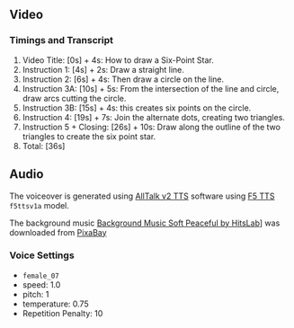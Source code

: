## Video
### Timings and Transcript
1. Video Title: [0s] + 4s: How to draw a Six-Point Star.
1. Instruction 1: [4s] + 2s: Draw a straight line.
1. Instruction 2: [6s] + 4s: Then draw a circle on the line.
1. Instruction 3A: [10s] + 5s: From the intersection of the line and circle, draw arcs cutting the circle.
1. Instruction 3B: [15s] + 4s: this creates six points on the circle.
1. Instruction 4: [19s] + 7s: Join the alternate dots, creating two triangles.
1. Instruction 5 + Closing: [26s] + 10s: Draw along the outline of the two triangles to create the six point star.
1. Total: [36s]

## Audio
The voiceover is generated using [AllTalk v2 TTS](https://github.com/erew123/alltalk_tts/tree/alltalkbeta) software using [F5 TTS](https://github.com/SWivid/F5-TTS) `f5ttsv1a` model.

The background music [Background Music Soft Peaceful by HitsLab](https://pixabay.com/music/upbeat-background-music-soft-peaceful-336346/)] was downloaded from [PixaBay](https://pixabay.com/)
### Voice Settings
- `female_07`
- speed: 1.0
- pitch: 1
- temperature: 0.75
- Repetition Penalty: 10
